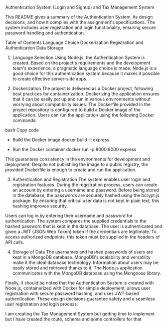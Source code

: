 Authentication System (Login and Signup) and Tax Management System

This README gives a summary of the Authentication System, its design decisions, and how it complies with the assignment's specifications. The system includes user registration and login functionality, ensuring secure password handling and authentication.

Table of Contents
Language Choice
Dockerization
Registration and Authentication
Data Storage

1. Language Selection
Using Node.js, the Authentication System is created. Based on the project's requirements and the development team's experience, a pragmatic language choice is made. Node.js is a good choice for this authentication system because it makes it possible to create effective server-side apps.

2. Dockerization
The project is delivered as a Docker project, following best practices for containerization. Dockerizing the application ensures that it can be easily set up and run in various environments without worrying about compatibility issues. The Dockerfile provided in the project repository is configured to build a Docker image of the application. Users can run the application using the following Docker commands:

bash
Copy code
* Build the Docker image
docker build -t express.

* Run the Docker container
docker run -p 8000:8000 express

This guarantees consistency in the environments for development and deployment. Despite not publishing the image to a public registry, the provided Dockerfile is enough to create and run the application.

3. Authentication and Registration
The system enables user login and registration features. During the registration process, users can create an account by entering a username and password. Before being stored in the database, the passwords are securely hashed using the bcrypt.js package. By ensuring that critical user data is not kept in plain text, this hashing improves security.

Users can log in by entering their username and password for authentication. The system compares the supplied credentials to the hashed password that is kept in the database. The user is authenticated and given a JWT (JSON Web Token) token if the credentials are legitimate. To access authorized endpoints, this token must be supplied in the headers of API calls.

4. Storage of Data
The usernames and hashed passwords of users are kept in a MongoDB database. MongoDB's scalability and versatility make it the ideal database technology. Information about users may be easily stored and retrieved thanks to it. The Node.js application communicates with the MongoDB database using the Mongoose library.

Finally, it should be noted that the Authentication System is created with Node.js, containerized with Docker for simple deployment, allows user registration with secure password hashing, and uses JWT-based authentication. These design decisions guarantee safety and a seamless user registration and login process.

I am creating the Tax Management System but getting time to implement but I have created the route, schema and some controllers for that

